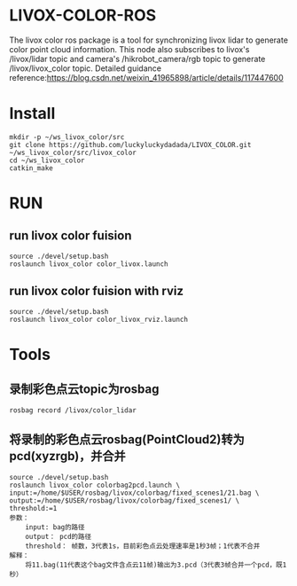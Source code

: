 # LIVOX-COLOR-ROS
The livox color ros package is a tool for synchronizing livox lidar to generate color point cloud information. This node also subscribes to livox's /livox/lidar topic and camera's /hikrobot_camera/rgb topic to generate /livox/livox_color topic.
Detailed guidance reference:https://blog.csdn.net/weixin_41965898/article/details/117447600

# Install
```
mkdir -p ~/ws_livox_color/src
git clone https://github.com/luckyluckydadada/LIVOX_COLOR.git ~/ws_livox_color/src/livox_color
cd ~/ws_livox_color
catkin_make
```
# RUN
## run livox color fuision
```
source ./devel/setup.bash 
roslaunch livox_color color_livox.launch
```
## run livox color fuision with rviz
```
source ./devel/setup.bash 
roslaunch livox_color color_livox_rviz.launch
```
# Tools
## 录制彩色点云topic为rosbag
```
rosbag record /livox/color_lidar
```
## 将录制的彩色点云rosbag(PointCloud2)转为pcd(xyzrgb)，并合并
```
source ./devel/setup.bash 
roslaunch livox_color colorbag2pcd.launch \
input:=/home/$USER/rosbag/livox/colorbag/fixed_scenes1/21.bag \
output:=/home/$USER/rosbag/livox/colorbag/fixed_scenes1/ \
threshold:=1
参数：
    input: bag的路径
    output： pcd的路径
    threshold： 帧数，3代表1s，目前彩色点云处理速率是1秒3帧；1代表不合并
解释：
    将11.bag(11代表这个bag文件含点云11帧)输出为3.pcd（3代表3帧合并一个pcd，既1秒）

```
